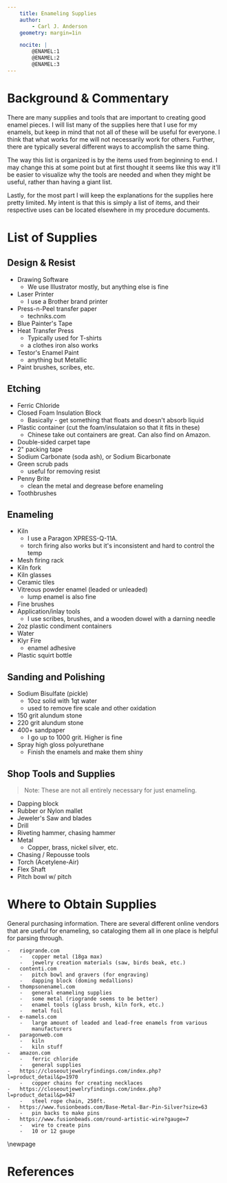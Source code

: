 ```yaml
---
    title: Enameling Supplies 
    author:
        - Carl J. Anderson 
    geometry: margin=1in

    nocite: |
        @ENAMEL:1
        @ENAMEL:2
        @ENAMEL:3
---
```


# Background & Commentary

There are many supplies and tools that are important to creating good enamel
pieces. I will list many of the supplies here that I use for my enamels,
but keep in mind that not all of these will be useful for everyone. I
think that what works for me will not necessarily work for others.
Further, there are typically several different ways to accomplish the
same thing. 

The way this list is organized is by the items used from beginning to
end. I may change this at some point but at first thought it seems
like this way it'll be easier to visualize why the tools are needed and
when they might be useful, rather than having a giant list. 

Lastly, for the most part I will keep the explanations for the supplies
here pretty limited. My intent is that this is simply a list of items,
and their respective uses can be located elsewhere in my procedure
documents.

# List of Supplies

## Design & Resist

* Drawing Software
    * We use Illustrator mostly, but anything else is fine
* Laser Printer
    * I use a Brother brand printer
* Press-n-Peel transfer paper
    * techniks.com
* Blue Painter's Tape
* Heat Transfer Press
    * Typically used for T-shirts
    * a clothes iron also works
* Testor's Enamel Paint
    * anything but Metallic
* Paint brushes, scribes, etc.

## Etching

* Ferric Chloride
* Closed Foam Insulation Block
    * Basically - get something that floats and doesn't absorb liquid
* Plastic container (cut the foam/insulataion so that it fits in these)
    * Chinese take out containers are great. Can also find on Amazon.
* Double-sided carpet tape
* 2" packing tape
* Sodium Carbonate (soda ash), or Sodium Bicarbonate
* Green scrub pads
    * useful for removing resist
* Penny Brite
    * clean the metal and degrease before enameling
* Toothbrushes

## Enameling

* Kiln 
    * I use a Paragon XPRESS-Q-11A.
    * torch firing also works but it's inconsistent and hard to control
      the temp
* Mesh firing rack
* Kiln fork
* Kiln glasses
* Ceramic tiles
* Vitreous powder enamel (leaded or unleaded)
    * lump enamel is also fine 
* Fine brushes
* Application/inlay tools
    * I use scribes, brushes, and a wooden dowel with a darning needle
* 2oz plastic condiment containers
* Water
* Klyr Fire
    * enamel adhesive 
* Plastic squirt bottle

## Sanding and Polishing

* Sodium Bisulfate (pickle)
    * 10oz solid with 1qt water
    * used to remove fire scale and other oxidation
* 150 grit alundum stone
* 220 grit alundum stone
* 400+ sandpaper
    * I go up to 1000 grit. Higher is fine
* Spray high gloss polyurethane
    * Finish the enamels and make them shiny

## Shop Tools and Supplies

> Note: These are not all entirely necessary for just enameling. 

* Dapping block
* Rubber or Nylon mallet
* Jeweler's Saw and blades
* Drill
* Riveting hammer, chasing hammer
* Metal
    * Copper, brass, nickel silver, etc.
* Chasing / Repousse tools
* Torch (Acetylene-Air)
* Flex Shaft
* Pitch bowl w/ pitch



# Where to Obtain Supplies

General purchasing information. There are several different online
vendors that are useful for enameling, so cataloging them all in one
place is helpful for parsing through. 

    -   riogrande.com
        -   copper metal (18ga max)
        -   jewelry creation materials (saw, birds beak, etc.)
    -   contenti.com
        -   pitch bowl and gravers (for engraving)
        -   dapping block (doming medallions)
    -   thompsonenamel.com
        -   general enameling supplies
        -   some metal (riogrande seems to be better)
        -   enamel tools (glass brush, kiln fork, etc.)
        -   metal foil
    -   e-namels.com
        -   large amount of leaded and lead-free enamels from various
            manufacturers
    -   paragonweb.com
        -   kiln
        -   kiln stuff
    -   amazon.com
        -   ferric chloride
        -   general supplies
    -   https://closeoutjewelryfindings.com/index.php?l=product_detail&p=1970
        -   copper chains for creating necklaces
    -   https://closeoutjewelryfindings.com/index.php?l=product_detail&p=947
        -   steel rope chain, 250ft. 
    -   https://www.fusionbeads.com/Base-Metal-Bar-Pin-Silver?size=63
        -   pin backs to make pins
    -   https://www.fusionbeads.com/round-artistic-wire?gauge=7
        -   wire to create pins
        -   10 or 12 gauge


\newpage

# References

